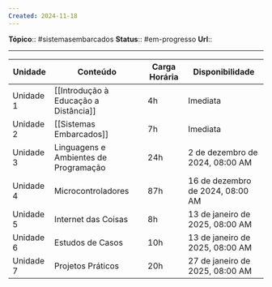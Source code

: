 ```yaml
---
Created: 2024-11-18
---
```

**Tópico**:: #sistemasembarcados
**Status**:: #em-progresso 
**Url**::

--- 

| Unidade   | Conteúdo                              | Carga Horária | Disponibilidade                  |
| --------- | ------------------------------------- | ------------- | -------------------------------- |
| Unidade 1 | [[Introdução à Educação a Distância]] | 4h            | Imediata                         |
| Unidade 2 | [[Sistemas Embarcados]]               | 7h            | Imediata                         |
| Unidade 3 | Linguagens e Ambientes de Programação | 24h           | 2 de dezembro de 2024, 08:00 AM  |
| Unidade 4 | Microcontroladores                    | 87h           | 16 de dezembro de 2024, 08:00 AM |
| Unidade 5 | Internet das Coisas                   | 8h            | 13 de janeiro de 2025, 08:00 AM  |
| Unidade 6 | Estudos de Casos                      | 10h           | 13 de janeiro de 2025, 08:00 AM  |
| Unidade 7 | Projetos Práticos                     | 20h           | 27 de janeiro de 2025, 08:00 AM  |


